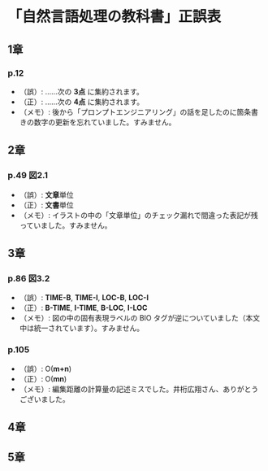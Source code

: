 # 「自然言語処理の教科書」正誤表

## 1章
### p.12
- （誤）: ……次の **3点** に集約されます。
- （正）: ……次の **4点** に集約されます。
- （メモ）: 後から「プロンプトエンジニアリング」の話を足したのに箇条書きの数字の更新を忘れていました。すみません。

## 2章
### p.49 図2.1
- （誤）: **文章**単位
- （正）: **文書**単位
- （メモ）: イラストの中の「文章単位」のチェック漏れで間違った表記が残っていました。すみません。

## 3章
### p.86 図3.2
- （誤）: **TIME-B**, **TIME-I**, **LOC-B**, **LOC-I**
- （正）: **B-TIME**, **I-TIME**, **B-LOC**, **I-LOC**
- （メモ）: 図の中の固有表現ラベルの BIO タグが逆についていました（本文中は統一されています）。すみません。

### p.105
- （誤）: O(**m+n**)
- （正）: O(**mn**)
- （メモ）: 編集距離の計算量の記述ミスでした。井桁広翔さん、ありがとうございました。 

## 4章

## 5章
